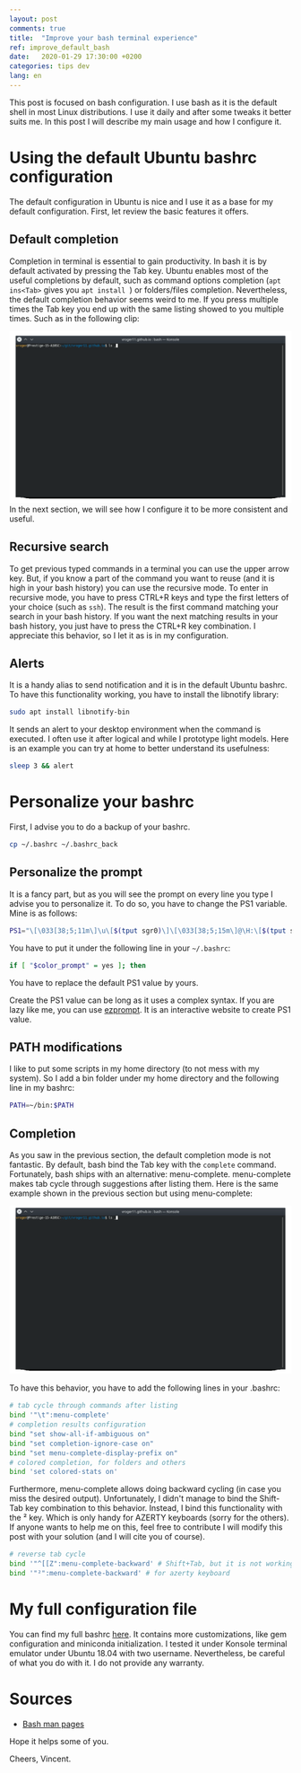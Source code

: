 ```yaml
---
layout: post
comments: true
title:  "Improve your bash terminal experience"
ref: improve_default_bash
date:   2020-01-29 17:30:00 +0200
categories: tips dev
lang: en
---
```


This post is focused on bash configuration.
I use bash as it is the default shell in most Linux distributions.
I use it daily and after some tweaks it better suits me.
In this post I will describe my main usage and how I configure it.

# Using the default Ubuntu bashrc configuration
The default configuration in Ubuntu is nice and I use it as a base for my default configuration.
First, let review the basic features it offers.

## Default completion
Completion in terminal is essential to gain productivity.
In bash it is by default activated by pressing the Tab key.
Ubuntu enables most of the useful completions by default, such as command options completion (`apt ins<Tab>` gives you `apt install `) or folders/files completion.
Nevertheless, the default completion behavior seems weird to me.
If you press multiple times the Tab key you end up with the same listing showed to you multiple times.
Such as in the following clip:

![Default completion output](/assets/images/bash_config/default_tab_behavior.gif)
In the next section, we will see how I configure it to be more consistent and useful.

## Recursive search

To get previous typed commands in a terminal you can use the upper arrow key.
But, if you know a part of the command you want to reuse (and it is high in your bash history) you can use the recursive mode.
To enter in recursive mode, you have to press CTRL+R keys and type the first letters of your choice (such as `ssh`).
The result is the first command matching your search in your bash history.
If you want the next matching results in your bash history, you just have to press the CTRL+R key combination.
I appreciate this behavior, so I let it as is in my configuration.

## Alerts

It is a handy alias to send notification and it is in the default Ubuntu bashrc.
To have this functionality working, you have to install the libnotify library:

```bash
sudo apt install libnotify-bin
```

It sends an alert to your desktop environment when the command is executed.
I often use it after logical and while I prototype light models.
Here is an example you can try at home to better understand its usefulness:

```bash
sleep 3 && alert
```

# Personalize your bashrc

First, I advise you to do a backup of your bashrc.

```bash
cp ~/.bashrc ~/.bashrc_back
```

## Personalize the prompt
It is a fancy part, but as you will see the prompt on every line you type I advise you to personalize it.
To do so, you have to change the PS1 variable.
Mine is as follows:
```bash
PS1="\[\033[38;5;11m\]\u\[$(tput sgr0)\]\[\033[38;5;15m\]@\H:\[$(tput sgr0)\]\[\033[38;5;32m\]\w\[$(tput sgr0)\]\[\033[38;5;15m\]\\$ \[$(tput sgr0)\]"
```

You have to put it under the following line in your `~/.bashrc`:
```bash
if [ "$color_prompt" = yes ]; then
```
You have to replace the default PS1 value by yours.

Create the PS1 value can be long as it uses a complex syntax.
If you are lazy like me, you can use [ezprompt](http://ezprompt.net/).
It is an interactive website to create PS1 value.

## PATH modifications

I like to put some scripts in my home directory (to not mess with my system).
So I add a bin folder under my home directory and the following line in my bashrc:

```bash
PATH=~/bin:$PATH
```

## Completion
As you saw in the previous section, the default completion mode is not fantastic.
By default, bash bind the Tab key with the `complete` command.
Fortunately, bash ships with an alternative: menu-complete.
menu-complete makes tab cycle through suggestions after listing them.
Here is the same example shown in the previous section but using menu-complete:

![menu-complete behavior](/assets/images/bash_config/improved_tab_behavior.gif)

To have this behavior, you have to add the following lines in your .bashrc:

```bash
# tab cycle through commands after listing
bind '"\t":menu-complete'
# completion results configuration
bind "set show-all-if-ambiguous on"
bind "set completion-ignore-case on"
bind "set menu-complete-display-prefix on"
# colored completion, for folders and others
bind 'set colored-stats on'
```

Furthermore, menu-complete allows doing backward cycling (in case you miss the desired output).
Unfortunately, I didn't manage to bind the Shift-Tab key combination to this behavior.
Instead, I bind this functionality with the ² key.
Which is only handy for AZERTY keyboards (sorry for the others).
If anyone wants to help me on this, feel free to contribute I will modify this post with your solution (and I will cite you of course).

```bash
# reverse tab cycle
bind '"^[[Z":menu-complete-backward' # Shift+Tab, but it is not working in Konsole.
bind '"²":menu-complete-backward' # for azerty keyboard
```

# My full configuration file

You can find my full bashrc [here](https://github.com/vroger11/vroger11-configs/blob/master/bash/bashrc).
It contains more customizations, like gem configuration and miniconda initialization.
I tested it under Konsole terminal emulator under Ubuntu 18.04 with two username.
Nevertheless, be careful of what you do with it.
I do not provide any warranty.

# Sources

* [Bash man pages](https://linux.die.net/man/1/bash)

Hope it helps some of you.

Cheers, Vincent.
